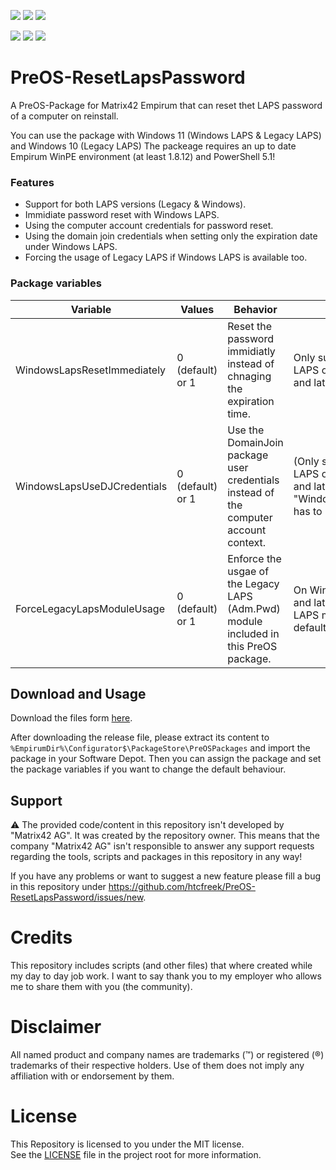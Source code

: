 
<!-- Name des Repositorys muss immer klein geschrieben werden. -->
<a href="https://github.com/htcfreek/preos-resetlapspassword/releases/latest"><img src="https://img.shields.io/github/release/htcfreek/preos-resetlapspassword" /></a> <a href="https://github.com/htcfreek/preos-resetlapspassword/releases/latest"><img src="https://img.shields.io/github/downloads/htcfreek/preos-resetlapspassword/total?label=Downloads" /></a> <a href="LICENSE.md"><img src="https://img.shields.io/github/license/htcfreek/preos-resetlapspassword" /></a>

<a href="https://github.com/htcfreek/preos-resetlapspassword/stargazers"><img src="https://img.shields.io/github/stars/htcfreek/preos-resetlapspassword" /></a> <a href="https://github.com/htcfreek/preos-resetlapspassword/watchers"><img src="https://img.shields.io/github/watchers/htcfreek/preos-resetlapspassword" /></a> <a href="https://github.com/htcfreek/preos-resetlapspassword/network/members"><img src="https://img.shields.io/github/forks/htcfreek/preos-resetlapspassword" /></a>


# PreOS-ResetLapsPassword

A PreOS-Package for Matrix42 Empirum that can reset thet LAPS password of a computer on reinstall.

You can use the package with Windows 11 (Windows LAPS & Legacy LAPS) and Windows 10 (Legacy LAPS)
The packeage requires an up to date Empirum WinPE environment (at least 1.8.12) and PowerShell 5.1! 

### Features
- Support for both LAPS versions (Legacy & Windows).
- Immidiate password reset with Windows LAPS.
- Using the computer account credentials for password reset.
- Using the domain join credentials when setting only the expiration date under Windows LAPS.
- Forcing the usage of Legacy LAPS if Windows LAPS is available too.

### Package variables

| Variable | Values | Behavior | Note |
|--------------|-----------|------------|------------|
| WindowsLapsResetImmediately | 0 (default) or 1 | Reset the password immidiatly instead of chnaging the expiration time. | Only supported with Windows LAPS on Win11 IP Build 25145 and later. |
| WindowsLapsUseDJCredentials | 0 (default) or 1 | Use the DomainJoin package user credentials instead of the computer account context. | (Only supported with Windows LAPS on Win11 IP Build 25145 and later. "WindowsLapsResetImmidiately" has to be set to 0.) |
| ForceLegacyLapsModuleUsage | 0 (default) or 1 | Enforce the usgae of the Legacy LAPS (Adm.Pwd) module included in this PreOS package. | On Windows 11 IP Build 25145 and later the built-in Windows LAPS module will be used by default. |


## Download and Usage
Download the files form [here](http://github.com/htcfreek/preos-resetlapspassword/release/latest).
  
After downloading the release file, please extract its content to `%EmpirumDir%\Configurator$\PackageStore\PreOSPackages` and import the package in your Software Depot. Then you can assign the package and set the package variables if you want to change the default behaviour.



## Support
⚠ The provided code/content in this repository isn't developed by "Matrix42 AG". It was created by the repository owner. This means that the company "Matrix42 AG" isn't responsible to answer any support requests regarding the tools, scripts and packages in this repository in any way!

If you have any problems or want to suggest a new feature please fill a bug in this repository under https://github.com/htcfreek/PreOS-ResetLapsPassword/issues/new.



# Credits
This repository includes scripts (and other files) that where created while my day to day job work. I want to say thank you to my employer who allows me to share them with you (the community).


# Disclaimer
All named product and company names are trademarks (™) or registered (®) trademarks of their respective holders. Use of them does not imply any affiliation with or endorsement by them.

# License
This Repository is licensed to you under the MIT license.<br />
See the [LICENSE](LICENSE.md) file in the project root for more information.
